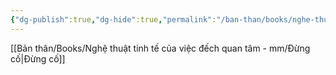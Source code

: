 ```yaml
---
{"dg-publish":true,"dg-hide":true,"permalink":"/ban-than/books/nghe-thuat-tinh-te-cua-viec-dech-quan-tam-mm/chuong-1-dung-co/","hide":true,"dgPassFrontmatter":true}
---
```



[[Bản thân/Books/Nghệ thuật tinh tế của việc đếch quan tâm - mm/Đừng cố\|Đừng cố]]